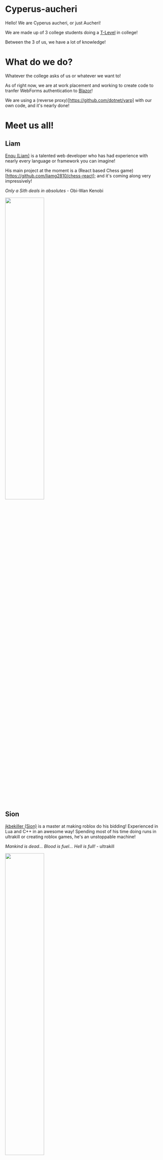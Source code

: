 # Cyperus-aucheri
Hello! We are Cyperus aucheri, or just Aucheri!

We are made up of 3 college students doing a [T-Level](https://www.tlevels.gov.uk/students/subjects/digital-production-design-development) in college!

Between the 3 of us, we have a lot of knowledge!

# What do we do?
Whatever the college asks of us or whatever we want to! 

As of right now, we are at work placement and working to create code to tranfer WebForms authentication to [Blazor](https://dotnet.microsoft.com/en-us/apps/aspnet/web-apps/blazor)!  

We are using a (reverse proxy)[https://github.com/dotnet/yarp] with our own code, and it's nearly done!  

# Meet us all!
## Liam
[Enqu (Liam)](https://github.com/liamg2810) is a talented web developer who has had experience with nearly every language or framework you can imagine! 

His main project at the moment is a (React based Chess game)[https://github.com/liamg2810/chess-react]; and it's coming along very impressively! 

*Only a Sith deals in absolutes* - Obi-Wan Kenobi

<img src="https://i.kym-cdn.com/entries/icons/original/000/037/229/onlyasith.jpg" width=50% height=50%>

## Sion
[jkbekiller (Sion)](https://github.com/sions5801) is a master at making roblox do his bidding! Experienced in Lua and C++ in an awesome way! Spending most of his time doing runs in ultrakill or creating roblox games, he's an unstoppable machine! 

*Mankind is dead... Blood is fuel... Hell is full!* - ultrakill

<img src="https://i.redd.it/j8pbhmaekz6d1.png" width=50% height=50%>

## Alfie
[Ice](https://github.com/5upern1ce) is a jack of all trades, master of some! With a rich knowledge of hardware and a love for old computer systems, he comes off as a nerd often! His obsession with Nintendo might be a little unhealthy... but whatever!

*A Sword Wields No Strength Unless The Hand That Holds It Has Courage.* - The hero's shade, Zelda: Twilight Princess  

<img src="https://static1.thegamerimages.com/wordpress/wp-content/uploads/2019/07/Legend-of-Zelda-Twilight-Princess-Heros-Spirit.jpg?q=50&fit=crop&w=825&dpr=1.5" width=50% height=50%>


### Random Dev Quote:
![](https://quotes-github-readme.vercel.app/api?type=horizontal&theme=radical)
